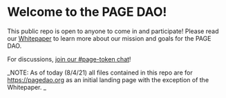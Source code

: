 # Welcome to the PAGE DAO!

This public repo is open to anyone to come in and participate! Please read our [Whitepaper](https://github.com/wippublishing/page-dao/blob/main/whitepaper.md) to learn more about our mission and goals for the PAGE DAO. 

For discussions, [join our #page-token chat](https://discord.gg/dKzFQ7Vgs4)!

_NOTE: As of today (8/4/21) all files contained in this repo are for https://pagedao.org as an initial landing page with the exception of the Whitepaper.
_
